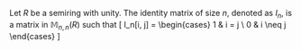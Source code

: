 Let $R$ be a semiring with unity.
The identity matrix of size $n$, denoted as $I_n$, is a matrix in $\mathbb{M}_{n, n}(R)$ such that
\[ I_n[i, j] = \begin{cases} 1 & i = j \\ 0 & i \neq j \end{cases} \]
